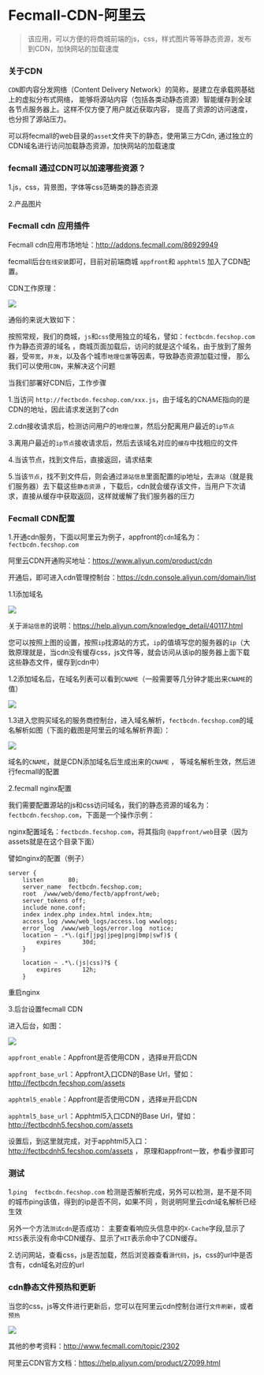 Fecmall-CDN-阿里云
===========

> 该应用，可以方便的将商城前端的js，css，样式图片等等静态资源，发布到CDN，加快网站的加载速度

### 关于CDN

`CDN`即内容分发网络（Content Delivery Network）的简称，是建立在承载网基础上的虚拟分布式网络，
能够将源站内容（包括各类动静态资源）智能缓存到全球各节点服务器上。这样不仅方便了用户就近获取内容，
提高了资源的访问速度，也分担了源站压力。


可以将fecmall的web目录的`asset`文件夹下的静态，使用第三方Cdn, 通过独立的CDN域名进行访问加载静态资源，加快网站的加载速度

### fecmall 通过CDN可以加速哪些资源？

1.js，css，背景图，字体等css范畴类的静态资源

2.产品图片



### Fecmall cdn 应用插件

Fecmall cdn应用市场地址：http://addons.fecmall.com/86929949

fecmall后台`在线安装`即可，目前对前端商城 `appfront`和 `apphtml5` 加入了CDN配置。

CDN工作原理：

![](images/yi1.png)


通俗的来说大致如下：

按照常规，我们的商城，`js`和`css`使用独立的域名，譬如：`fectbcdn.fecshop.com` 作为静态资源的域名
，商城页面加载后，访问的就是这个域名，由于放到了服务器，受`带宽`，`并发`，以及各个城市`地理位置`等因素，导致静态资源加载过慢，
那么我们可以使用`CDN`，来解决这个问题

当我们部署好CDN后，工作步骤

1.当访问 `http://fectbcdn.fecshop.com/xxx.js`，由于域名的CNAME指向的是CDN的地址，因此请求发送到了cdn

2.cdn接收请求后，检测访问用户的`地理位置`，然后分配离用户最近的`ip节点`

3.离用户最近的`ip节点`接收请求后，然后去该域名对应的`缓存`中找相应的文件

4.当该节点，找到文件后，直接返回，请求结束

5.当该`节点`，找不到文件后，则会通过`源站信息`里面配置的ip地址，去`源站`（就是我们服务器）去下载这些`静态资源`
，下载后，cdn就会缓存该文件，当用户下次请求，直接从缓存中获取返回，这样就缓解了我们服务器的压力


### Fecmall CDN配置


1.开通cdn服务，下面以阿里云为例子，appfront的`cdn`域名为：`fectbcdn.fecshop.com`

阿里云CDN开通购买地址：https://www.aliyun.com/product/cdn

开通后，即可进入cdn管理控制台：https://cdn.console.aliyun.com/domain/list

1.1添加域名

![](images/cdn1.png)


关于`源站信息`的说明：https://help.aliyun.com/knowledge_detail/40117.html

您可以按照上图的设置，按照`ip`找源站的方式，`ip`的值填写您的服务器的`ip`（大致原理就是，当cdn没有缓存css，js文件等，就会访问从该ip的服务器上面下载这些静态文件，缓存到cdn中）

1.2添加域名后，在域名列表可以看到`CNAME`（一般需要等几分钟才能出来`CNAME`的值）

![](images/cdn2.png)


1.3进入您购买域名的服务商控制台，进入域名解析，`fectbcdn.fecshop.com`的域名解析如图（下面的截图是阿里云的域名解析界面）：

![](images/cdn4.png)

域名的`CNAME`，就是CDN添加域名后生成出来的`CNAME` ， 等域名解析生效，然后进行fecmall的配置


2.fecmall nginx配置

我们需要配置源站的js和css访问域名，我们的静态资源的域名为：`fectbcdn.fecshop.com`，下面是一个操作示例：

nginx配置域名：`fectbcdn.fecshop.com`，将其指向 `@appfront/web`目录（因为assets就是在这个目录下面）

譬如nginx的配置（例子）


```
server {
    listen       80;
    server_name  fectbcdn.fecshop.com;
    root  /www/web/demo/fectb/appfront/web;
	server_tokens off;
    include none.conf;
    index index.php index.html index.htm;
    access_log /www/web_logs/access.log wwwlogs;
    error_log  /www/web_logs/error.log  notice;
    location ~ .*\.(gif|jpg|jpeg|png|bmp|swf)$ {
        expires      30d;
    }

    location ~ .*\.(js|css)?$ {
        expires      12h;
    }
```

重启nginx

3.后台设置fecmall CDN


进入后台，如图：

![](images/cdn5.png)


`appfront_enable`：Appfront是否使用CDN ，选择`是`开启CDN

`appfront_base_url`：Appfront入口CDN的Base Url，譬如：http://fectbcdn.fecshop.com/assets 

`apphtml5_enable`：Appfront是否使用CDN  ，选择`是`开启CDN


`apphtml5_base_url`：Apphtml5入口CDN的Base Url，譬如：http://fectbcdnh5.fecshop.com/assets


设置后，到这里就完成，对于apphtml5入口：http://fectbcdnh5.fecshop.com/assets ， 
原理和appfront一致，参看步骤即可




### 测试


1.`ping  fectbcdn.fecshop.com` 检测是否解析完成，另外可以检测，是不是不同的城市ping该值，得到的ip是否不同，如果不同
，则说明阿里云cdn域名解析已经生效


另外一个方法`测试cdn`是否成功：
主要查看响应头信息中的`X-Cache`字段,显示了`MISS`表示没有命中CDN缓存、显示了`HIT`表示命中了CDN缓存。



2.访问网站，查看css，js是否加载，然后浏览器查看`源代码`，js，css的url中是否含有，cdn域名对应的url


### cdn静态文件预热和更新

当您的css，js等文件进行更新后，您可以在阿里云cdn控制台进行`文件刷新`，或者`预热`

![](images/cdn8.png)



其他的参考资料：http://www.fecmall.com/topic/2302


阿里云CDN官方文档：https://help.aliyun.com/product/27099.html

























